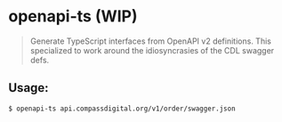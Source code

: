 # openapi-ts (WIP)

> Generate TypeScript interfaces from OpenAPI v2 definitions.
> This specialized to work around the idiosyncrasies of the CDL swagger defs.

## Usage:

```
$ openapi-ts api.compassdigital.org/v1/order/swagger.json
```
